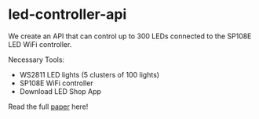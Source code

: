 # led-controller-api
We create an API that can control up to 300 LEDs connected to the SP108E LED WiFi controller.

Necessary Tools:
* WS2811 LED lights (5 clusters of 100 lights)
* SP108E WiFi controller
* Download LED Shop App

Read the full [paper](https://github.com/user-attachments/files/17669328/LED_Christmas_Lights_API.pdf) here!
